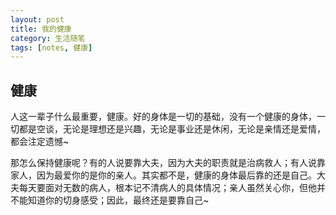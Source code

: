 ```yaml
---
layout: post
title: 我的健康
category: 生活随笔
tags: [notes, 健康]
---
```



## 健康

人这一辈子什么最重要，健康。好的身体是一切的基础，没有一个健康的身体，一切都是空谈，无论是理想还是兴趣，无论是事业还是休闲，无论是亲情还是爱情，都会注定遗憾~

那怎么保持健康呢？有的人说要靠大夫，因为大夫的职责就是治病救人；有人说靠家人，因为最爱你的是你的亲人。其实都不是，健康的身体最后靠的还是自己。大夫每天要面对无数的病人，根本记不清病人的具体情况；亲人虽然关心你，但他并不能知道你的切身感受；因此，最终还是要靠自己~
